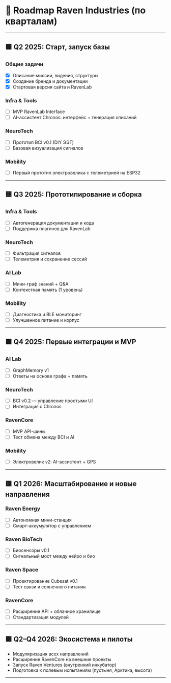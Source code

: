 
# 📅 Roadmap Raven Industries (по кварталам)

---

## 🟩 Q2 2025: Старт, запуск базы

### Общие задачи
- [x] Описание миссии, видения, структуры
- [x] Создание бренда и документации
- [x] Стартовая версия сайта и RavenLab

### Infra & Tools
- [ ] MVP RavenLab Interface
- [ ] AI-ассистент Chronos: интерфейс + генерация описаний

### NeuroTech
- [ ] Прототип BCI v0.1 (DIY ЭЭГ)
- [ ] Базовая визуализация сигналов

### Mobility
- [ ] Первый прототип электровелика с телеметрией на ESP32

---

## 🟨 Q3 2025: Прототипирование и сборка

### Infra & Tools
- [ ] Автогенерация документации и кода
- [ ] Поддержка плагинов для RavenLab

### NeuroTech
- [ ] Фильтрация сигналов
- [ ] Телеметрия и сохранение сессий

### AI Lab
- [ ] Мини-граф знаний + Q&A
- [ ] Контекстная память (1 уровень)

### Mobility
- [ ] Диагностика и BLE мониторинг
- [ ] Улучшенное питание и корпус

---

## 🟧 Q4 2025: Первые интеграции и MVP

### AI Lab
- [ ] GraphMemory v1
- [ ] Ответы на основе графа + память

### NeuroTech
- [ ] BCI v0.2 — управление простыми UI
- [ ] Интеграция с Chronos

### RavenCore
- [ ] MVP API-шины
- [ ] Тест обмена между BCI и AI

### Mobility
- [ ] Электровелик v2: AI-ассистент + GPS

---

## 🟥 Q1 2026: Масштабирование и новые направления

### Raven Energy
- [ ] Автономная мини-станция
- [ ] Смарт-аккумулятор с управлением

### Raven BioTech
- [ ] Биосенсоры v0.1
- [ ] Сигнальный мост между нейро и био

### Raven Space
- [ ] Проектирование Cubesat v0.1
- [ ] Тест связи и солнечного питания

### RavenCore
- [ ] Расширение API + облачное хранилище
- [ ] Стандартизация модулей

---

## 🟪 Q2–Q4 2026: Экосистема и пилоты

- Модуляризация всех направлений
- Расширение RavenCore на внешние проекты
- Запуск Raven Ventures (внутренний инкубатор)
- Подготовка к полевым испытаниям (пустыня, Арктика, высота)

---


